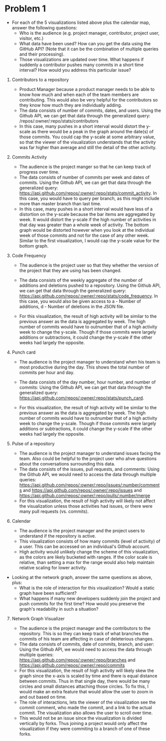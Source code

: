 # Problem 1 

* For each of the 5 visualizations listed above plus the calendar map, answer the following questions:
	* Who is the audience (e.g. project manager, contributor, project user, visitor, etc.)
	* What data have been used? How can you get the data using the GitHub API? (Note that it can be the combination of multiple queries and their processing).
	* Those visualizations are updated over time. What happens if suddenly a contributor pushes many commits in a short time interval? How would you address this particular issue?

1. Contributors to a repository
	* Product Manager because a product manager needs to be able to know how much and when each of the team members are contributing. This would also be very helpful for the contributors so they know how much they are individually adding. 
	* The data consists of number of commits, dates, and users. Using the Github API, we can get that data through the generalized query: /repos/:owner/:repo/stats/contributors
	* In this case, many pushes in a short interval would distort the y-scale as there would be a peak in the graph around the date(s) of those commits. You could cap the y-scale at some arbitrary value, so that the viewer of the visualization understands that the activity was far higher than average and still the detail of the other activity.

2. Commits Activity
	* The audience is the project manger so that he can keep track of progress over time. 
	* The data consists of number of commits per week and dates of commits. Using the Github API, we can get that data through the generalized query: https://api.github.com/repos/:owner/:repo/stats/commit_activity. In this case, you would have to query per branch, as this might include more than master branch than last time.
	* In this case, many pushes in a short interval would have less of a distortion on the y-scale because the bar items are aggregated by week. It would distort the y-scale if the high number of activities in that day was greater than a whole week of activity. The bottom graph would be distorted however when you look at the individual week of those commits and not for the case of any other week. Similar to the first visualization, I would cap the y-scale value for the bottom graph. 

3. Code Frequency

	* The audience is the project user so that they whether the version of the project that they are using has been changed. 

	* The data consists of the weekly aggregate of the number of additions and deletions pushed to a repository. Using the Github API, we can get that data through the generalized query: https://api.github.com/repos/:owner/:repo/stats/code_frequency. In this case, you would also be given access to a - Number of additions, d - Number of deletions in the JSON file.

	* For this visualization, the result of high activity will be similar to the previous answer as the data is aggregated by week. The high number of commits would have to outnumber that of a high activity week to change the y-scale. Though if those commits were largely additions or subtractions, it could change the y-scale if the other weeks had largely the opposite. 

4. Punch card

	* The audience is the project manager to understand when his team is most productive during the day. This shows the total number of commits per hour and day.

	* The data consists of the day number, hour number, and number of commits: Using the Github API, we can get that data through the generalized query: https://api.github.com/repos/:owner/:repo/stats/punch_card. 

	* For this visualization, the result of high activity will be similar to the previous answer as the data is aggregated by week. The high number of commits would have to outnumber that of a high activity week to change the y-scale. Though if those commits were largely additions or subtractions, it could change the y-scale if the other weeks had largely the opposite. 

5. Pulse of a repository


	* The audience is the project manager to understand issues facing the team. Also could be helpful to the project user who ahve questions about the conversations surrounding this data. 
	* The data consists of the issues, pull requests, and comments: Using the Github API, we would need to access the data through multiple queries: https://api.github.com/repos/:owner/:repo/issues/:number/comments and https://api.github.com/repos/:owner/:repo/issues and https://api.github.com/repos/:owner/:repo/pulls/:number/merge
	* For this visualization, the result of high activity will likely not affect the visualization unless those activities had issues, or there were many pull requests (vs. commits).

6. Calendar

	* The audience is the project manager and the project users to understand if the repository is active. 
	* This visualization consists of how many commits (level of activity) of a user. This can be accessed on an individual's Github account. 
	* High activity would unlikely change the scheme of this visualization, as the colors are likely bucketed with ranges. If the color scale is relative, than setting a max for the range would also help maintain relative scaling for lower activity. 

* Looking at the network graph, answer the same questions as above, plus:
	* What is the role of interaction for this visualization? Would a static graph have been sufficient?
	* What happens if many new developers suddenly join the project and push commits for the first time? How would you preserve the graph's readability in such a situation?


7. Network Graph Visualizer

	* The audience is the project manager and the contributors to the repository. This is so they can keep track of what branches the commits of his team are affecting in case of deleterious changes. 
	* The data consists of commits, date of commits, branch, and user: Using the Github API, we would need to access the data through multiple queries: https://api.github.com/repos/:owner/:repo/branches and https://api.github.com/repos/:owner/:repo/commits 
	* For this visualization, the result of high activity will likely skew the graph since the x-axis is scaled by time and there is equal distance between commits. Thus in that single day, there would be many circles and small distances attaching those circles. To fix this, I would make an extra feature that would allow the user to zoom in and out based on time. 
	* The role of interactions, lets the viewer of the visualization see the commit comment, who made the commit, and a link to the actual commit. The visualization also allows the user to scroll over time.
	* This would not be an issue since the visualization is divided vertically by forks. Thus joining a project would only affect the visualization if they were commiting to a branch of one of these forks. 


